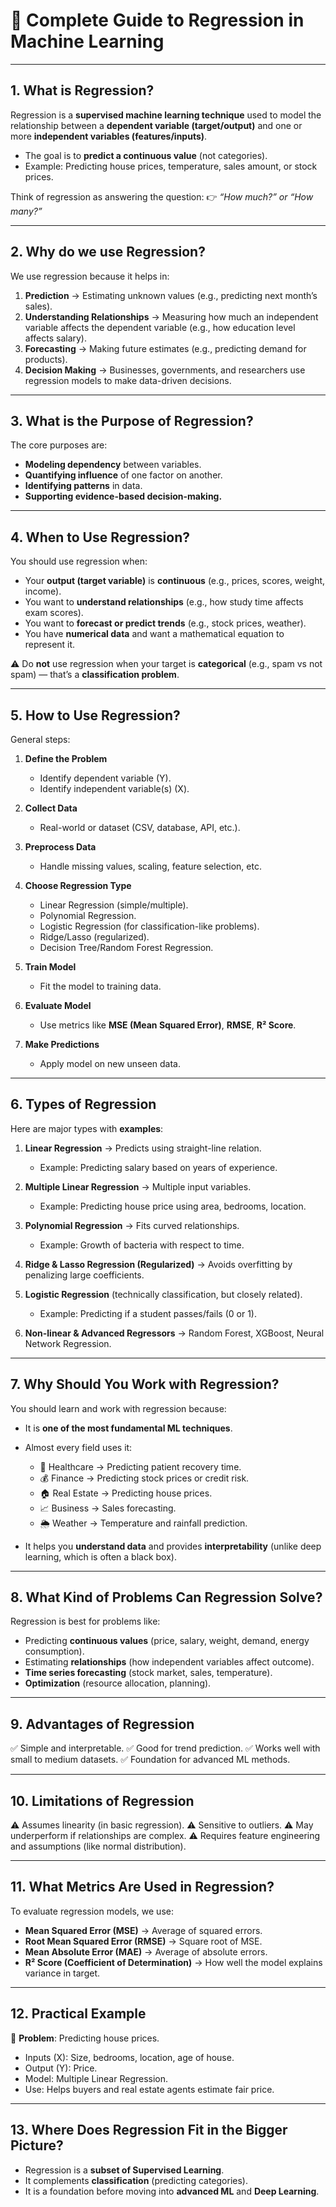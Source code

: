 # 📘 Complete Guide to Regression in Machine Learning

---

## 1. **What is Regression?**

Regression is a **supervised machine learning technique** used to model the relationship between a **dependent variable (target/output)** and one or more **independent variables (features/inputs)**.

* The goal is to **predict a continuous value** (not categories).
* Example: Predicting house prices, temperature, sales amount, or stock prices.

Think of regression as answering the question:
👉 *“How much?” or “How many?”*

---

## 2. **Why do we use Regression?**

We use regression because it helps in:

1. **Prediction** → Estimating unknown values (e.g., predicting next month’s sales).
2. **Understanding Relationships** → Measuring how much an independent variable affects the dependent variable (e.g., how education level affects salary).
3. **Forecasting** → Making future estimates (e.g., predicting demand for products).
4. **Decision Making** → Businesses, governments, and researchers use regression models to make data-driven decisions.

---

## 3. **What is the Purpose of Regression?**

The core purposes are:

* **Modeling dependency** between variables.
* **Quantifying influence** of one factor on another.
* **Identifying patterns** in data.
* **Supporting evidence-based decision-making.**

---

## 4. **When to Use Regression?**

You should use regression when:

* Your **output (target variable)** is **continuous** (e.g., prices, scores, weight, income).
* You want to **understand relationships** (e.g., how study time affects exam scores).
* You want to **forecast or predict trends** (e.g., stock prices, weather).
* You have **numerical data** and want a mathematical equation to represent it.

⚠️ Do **not** use regression when your target is **categorical** (e.g., spam vs not spam) — that’s a **classification problem**.

---

## 5. **How to Use Regression?**

General steps:

1. **Define the Problem**

   * Identify dependent variable (Y).
   * Identify independent variable(s) (X).

2. **Collect Data**

   * Real-world or dataset (CSV, database, API, etc.).

3. **Preprocess Data**

   * Handle missing values, scaling, feature selection, etc.

4. **Choose Regression Type**

   * Linear Regression (simple/multiple).
   * Polynomial Regression.
   * Logistic Regression (for classification-like problems).
   * Ridge/Lasso (regularized).
   * Decision Tree/Random Forest Regression.

5. **Train Model**

   * Fit the model to training data.

6. **Evaluate Model**

   * Use metrics like **MSE (Mean Squared Error)**, **RMSE**, **R² Score**.

7. **Make Predictions**

   * Apply model on new unseen data.

---

## 6. **Types of Regression**

Here are major types with **examples**:

1. **Linear Regression** → Predicts using straight-line relation.

   * Example: Predicting salary based on years of experience.

2. **Multiple Linear Regression** → Multiple input variables.

   * Example: Predicting house price using area, bedrooms, location.

3. **Polynomial Regression** → Fits curved relationships.

   * Example: Growth of bacteria with respect to time.

4. **Ridge & Lasso Regression (Regularized)** → Avoids overfitting by penalizing large coefficients.

5. **Logistic Regression** (technically classification, but closely related).

   * Example: Predicting if a student passes/fails (0 or 1).

6. **Non-linear & Advanced Regressors** → Random Forest, XGBoost, Neural Network Regression.

---

## 7. **Why Should You Work with Regression?**

You should learn and work with regression because:

* It is **one of the most fundamental ML techniques**.

* Almost every field uses it:

  * 🏥 Healthcare → Predicting patient recovery time.
  * 💰 Finance → Predicting stock prices or credit risk.
  * 🏠 Real Estate → Predicting house prices.
  * 📈 Business → Sales forecasting.
  * 🌦️ Weather → Temperature and rainfall prediction.

* It helps you **understand data** and provides **interpretability** (unlike deep learning, which is often a black box).

---

## 8. **What Kind of Problems Can Regression Solve?**

Regression is best for problems like:

* Predicting **continuous values** (price, salary, weight, demand, energy consumption).
* Estimating **relationships** (how independent variables affect outcome).
* **Time series forecasting** (stock market, sales, temperature).
* **Optimization** (resource allocation, planning).

---

## 9. **Advantages of Regression**

✅ Simple and interpretable.
✅ Good for trend prediction.
✅ Works well with small to medium datasets.
✅ Foundation for advanced ML methods.

---

## 10. **Limitations of Regression**

⚠️ Assumes linearity (in basic regression).
⚠️ Sensitive to outliers.
⚠️ May underperform if relationships are complex.
⚠️ Requires feature engineering and assumptions (like normal distribution).

---

## 11. **What Metrics Are Used in Regression?**

To evaluate regression models, we use:

* **Mean Squared Error (MSE)** → Average of squared errors.
* **Root Mean Squared Error (RMSE)** → Square root of MSE.
* **Mean Absolute Error (MAE)** → Average of absolute errors.
* **R² Score (Coefficient of Determination)** → How well the model explains variance in target.

---

## 12. **Practical Example**

📍 **Problem**: Predicting house prices.

* Inputs (X): Size, bedrooms, location, age of house.
* Output (Y): Price.
* Model: Multiple Linear Regression.
* Use: Helps buyers and real estate agents estimate fair price.

---

## 13. **Where Does Regression Fit in the Bigger Picture?**

* Regression is a **subset of Supervised Learning**.
* It complements **classification** (predicting categories).
* It is a foundation before moving into **advanced ML** and **Deep Learning**.

